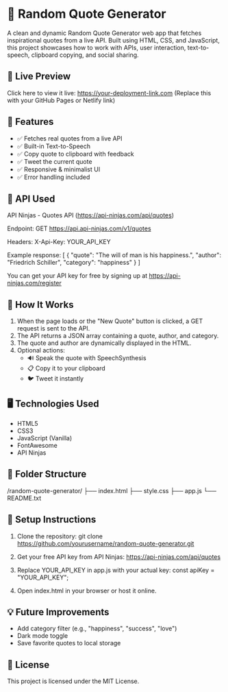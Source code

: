 
📜 Random Quote Generator
=========================

A clean and dynamic Random Quote Generator web app that fetches inspirational quotes from a live API. Built using HTML, CSS, and JavaScript, this project showcases how to work with APIs, user interaction, text-to-speech, clipboard copying, and social sharing.

🚀 Live Preview
---------------
Click here to view it live: https://your-deployment-link.com
(Replace this with your GitHub Pages or Netlify link)

🔧 Features
-----------
- ✅ Fetches real quotes from a live API
- ✅ Built-in Text-to-Speech
- ✅ Copy quote to clipboard with feedback
- ✅ Tweet the current quote
- ✅ Responsive & minimalist UI
- ✅ Error handling included

📡 API Used
-----------
API Ninjas - Quotes API (https://api-ninjas.com/api/quotes)

Endpoint:
GET https://api.api-ninjas.com/v1/quotes

Headers:
X-Api-Key: YOUR_API_KEY

Example response:
[
  {
    "quote": "The will of man is his happiness.",
    "author": "Friedrich Schiller",
    "category": "happiness"
  }
]

You can get your API key for free by signing up at https://api-ninjas.com/register

🧪 How It Works
---------------
1. When the page loads or the "New Quote" button is clicked, a GET request is sent to the API.
2. The API returns a JSON array containing a quote, author, and category.
3. The quote and author are dynamically displayed in the HTML.
4. Optional actions:
   - 🔊 Speak the quote with SpeechSynthesis
   - 📋 Copy it to your clipboard
   - 🐦 Tweet it instantly

🖥️ Technologies Used
---------------------
- HTML5
- CSS3
- JavaScript (Vanilla)
- FontAwesome
- API Ninjas

📁 Folder Structure
-------------------
/random-quote-generator/
├── index.html
├── style.css
├── app.js
└── README.txt

📌 Setup Instructions
---------------------
1. Clone the repository:
   git clone https://github.com/yourusername/random-quote-generator.git

2. Get your free API key from API Ninjas: https://api-ninjas.com/api/quotes

3. Replace YOUR_API_KEY in app.js with your actual key:
   const apiKey = "YOUR_API_KEY";

4. Open index.html in your browser or host it online.

💡 Future Improvements
----------------------
- Add category filter (e.g., "happiness", "success", "love")
- Dark mode toggle
- Save favorite quotes to local storage

📄 License
----------
This project is licensed under the MIT License.

